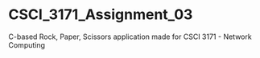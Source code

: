 # CSCI_3171_Assignment_03
C-based Rock, Paper, Scissors application made for CSCI 3171 - Network Computing
